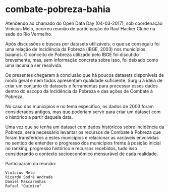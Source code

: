 # combate-pobreza-bahia

Atendendo ao chamado do Open Data Day (04-03-2017), sob coordenação Vinícius Melo, ocorreu reunião de participação do Raul Hacker Clube na sede do Rio Vermelho.

Após discussões e buscas por datasets utilizáveis, o que se conseguiu foi uma relação de Incidência da Pobreza (IBGE, 2003) nos municípios baianos. O conceito de Pobreza utilizado pelo IBGE foi discutido brevemente, mas, sem informação concreta sobre isso, foi deixado como uma lacuna a ser resolvida.

Os presentes chegaram à conclusão que há poucos datasets disponíveis de modo geral e nem todos apresentam qualidade suficiente. Surgiu a idéia de criar um conjunto de datasets e ferramentas para processar esses dados dentro do escopo da Incidência da Pobreza e das ações de Combate à Pobreza.

No caso dos municípios e no tema específico, os dados de 2003 foram considerados antigos, mas que poderiam servir para criar um dataset com o histórico a partir daquela data.

Uma vez que se tenha um dataset com dados históricos sobre Incidência da Pobreza, seria necessário levantar os recursos de Combate à Pobreza que foram transferidos a estes municípios e relacionar as variáveis envolvidas no sentido de entender o progresso dos municípios frente à posição inicial no ranking, progresso histórico e recursos recebidos, tudo isso considerando o contexto socioeconômico mensurável de cada realidade.

Participaram da reunião:

    Vinícius Melo
    Ricardo Sodré Andrade
    Daniel Mascarenhas
    Rafael "Químico"
